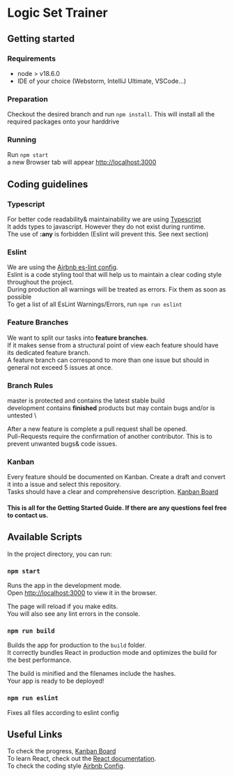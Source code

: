 # Logic Set Trainer

## Getting started
### Requirements
 - node > v18.6.0 
 - IDE of your choice (Webstorm, IntelliJ Ultimate, VSCode...)
### Preparation
Checkout the desired branch and run `npm install`. This will install all the required packages onto your harddrive
### Running
Run `npm start` \
a new Browser tab will appear [http://localhost:3000](http://localhost:3000)


## Coding guidelines
### Typescript
For better code readability& maintainability we are using [Typescript](https://www.typescriptlang.org/) \
It adds types to javascript. However they do not exist during runtime. \
The use of **:any** is forbidden (Eslint will prevent this. See next section)
### Eslint
We are using the [Airbnb es-lint config](https://github.com/airbnb/javascript). \
Eslint is a code styling tool that will help us to maintain a clear coding style throughout the project. \
During production all warnings will be treated as errors. Fix them as soon as possible \
To get a list of all EsLint Warnings/Errors, run `npm run eslint`
### Feature Branches
We want to split our tasks into **feature branches**. \
If it makes sense from a structural point of view each feature should have its dedicated feature branch. \
A feature branch can correspond to more than one issue but should in general not exceed 5 issues at once.
### Branch Rules
master is protected and contains the latest stable build \
development contains **finished** products but may contain bugs and/or is untested \

After a new feature is complete a pull request shall be opened. \
Pull-Requests require the confirmation of another contributor. This is to prevent unwanted bugs& code issues.

### Kanban
Every feature should be documented on Kanban. Create a draft and convert it into a issue and select this repository. \
Tasks should have a clear and comprehensive description. [Kanban Board](https://github.com/users/siKruger/projects/3/views/1)


#### This is all for the Getting Started Guide. If there are any questions feel free to contact us.




## Available Scripts

In the project directory, you can run:

### `npm start`

Runs the app in the development mode.\
Open [http://localhost:3000](http://localhost:3000) to view it in the browser.

The page will reload if you make edits.\
You will also see any lint errors in the console.

### `npm run build`
Builds the app for production to the `build` folder.\
It correctly bundles React in production mode and optimizes the build for the best performance.

The build is minified and the filenames include the hashes.\
Your app is ready to be deployed!

### `npm run eslint`
Fixes all files according to eslint config

## Useful Links

To check the progress, [Kanban Board](https://github.com/users/siKruger/projects/3/views/1) \
To learn React, check out the [React documentation](https://reactjs.org/). \
To check the coding style [Airbnb Config](https://github.com/airbnb/javascript).
